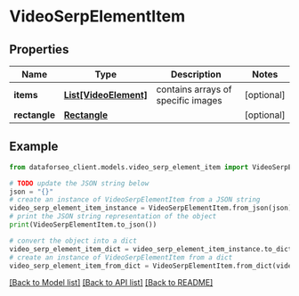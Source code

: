 # VideoSerpElementItem


## Properties

Name | Type | Description | Notes
------------ | ------------- | ------------- | -------------
**items** | [**List[VideoElement]**](VideoElement.md) | contains arrays of specific images | [optional] 
**rectangle** | [**Rectangle**](Rectangle.md) |  | [optional] 

## Example

```python
from dataforseo_client.models.video_serp_element_item import VideoSerpElementItem

# TODO update the JSON string below
json = "{}"
# create an instance of VideoSerpElementItem from a JSON string
video_serp_element_item_instance = VideoSerpElementItem.from_json(json)
# print the JSON string representation of the object
print(VideoSerpElementItem.to_json())

# convert the object into a dict
video_serp_element_item_dict = video_serp_element_item_instance.to_dict()
# create an instance of VideoSerpElementItem from a dict
video_serp_element_item_from_dict = VideoSerpElementItem.from_dict(video_serp_element_item_dict)
```
[[Back to Model list]](../README.md#documentation-for-models) [[Back to API list]](../README.md#documentation-for-api-endpoints) [[Back to README]](../README.md)


